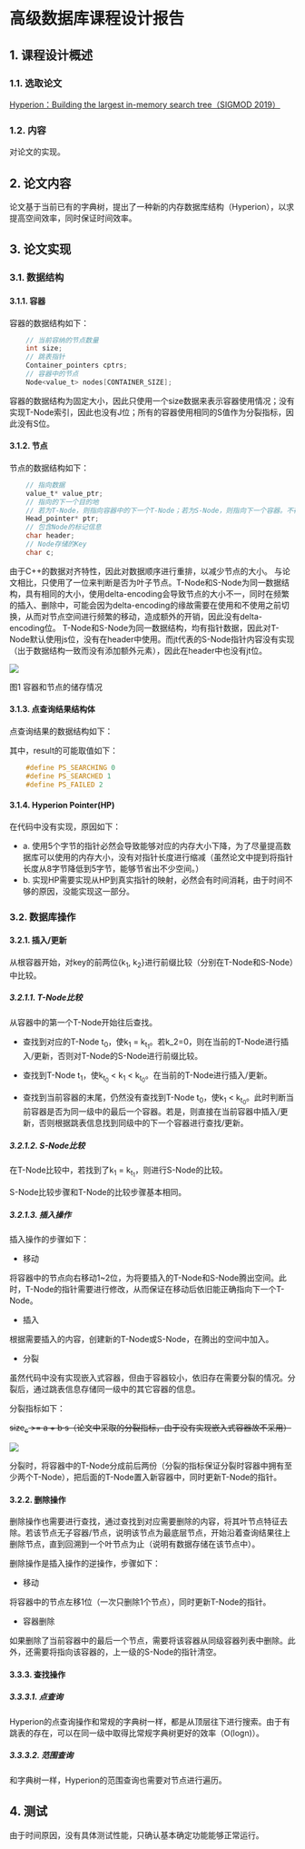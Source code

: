 # 高级数据库课程设计报告

## 1. 课程设计概述

### 1.1. 选取论文

[Hyperion：Building the largest in-memory search tree（SIGMOD 2019）](http://dx.doi.org/10.1145/3299869.3319870)

### 1.2. 内容

对论文的实现。

## 2. 论文内容

论文基于当前已有的字典树，提出了一种新的内存数据库结构（Hyperion），以求提高空间效率，同时保证时间效率。

## 3. 论文实现

### 3.1. 数据结构

#### 3.1.1. 容器

容器的数据结构如下：

```c
	// 当前容纳的节点数量
	int size;
	// 跳表指针
	Container_pointers cptrs;
	// 容器中的节点
	Node<value_t> nodes[CONTAINER_SIZE];
```

容器的数据结构为固定大小，因此只使用一个size数据来表示容器使用情况；没有实现T-Node索引，因此也没有J位；所有的容器使用相同的S值作为分裂指标，因此没有S位。

#### 3.1.2. 节点

节点的数据结构如下：

```c
	// 指向数据
	value_t* value_ptr;
	// 指向的下一个目的地
	// 若为T-Node，则指向容器中的下一个T-Node；若为S-Node，则指向下一个容器。不存在时为NULL。
	Head_pointer* ptr;
	// 包含Node的标记信息
	char header;
	// Node存储的Key
	char c;
```

由于C++的数据对齐特性，因此对数据顺序进行重排，以减少节点的大小。
与论文相比，只使用了一位来判断是否为叶子节点。T-Node和S-Node为同一数据结构，具有相同的大小，使用delta-encoding会导致节点的大小不一，同时在频繁的插入、删除中，可能会因为delta-encoding的缘故需要在使用和不使用之前切换，从而对节点空间进行频繁的移动，造成额外的开销，因此没有delta-encoding位。
T-Node和S-Node为同一数据结构，均有指针数据，因此对T-Node默认使用js位，没有在header中使用。而jt代表的S-Node指针内容没有实现（出于数据结构一致而没有添加额外元素），因此在header中也没有jt位。

![](https://github.com/wind2009-louse/DBProject/doc/1.png)

图1 容器和节点的储存情况

#### 3.1.3. 点查询结果结构体

点查询结果的数据结构如下：

其中，result的可能取值如下：

```c
	#define PS_SEARCHING 0
	#define PS_SEARCHED 1
	#define PS_FAILED 2
```

#### 3.1.4. Hyperion Pointer(HP)

在代码中没有实现，原因如下：

- a. 使用5个字节的指针必然会导致能够对应的内存大小下降，为了尽量提高数据库可以使用的内存大小，没有对指针长度进行缩减（虽然论文中提到将指针长度从8字节降低到5字节，能够节省出不少空间。）
- b. 实现HP需要实现从HP到真实指针的映射，必然会有时间消耗，由于时间不够的原因，没能实现这一部分。

### 3.2. 数据库操作

#### 3.2.1. 插入/更新

从根容器开始，对key的前两位{k<sub>1</sub>, k<sub>2</sub>}进行前缀比较（分别在T-Node和S-Node）中比较。

##### 3.2.1.1. T-Node比较

从容器中的第一个T-Node开始往后查找。

* 查找到对应的T-Node t<sub>0</sub>，使k<sub>1</sub> = k<sub>t<sub>1</sub></sub>。若k_2=0，则在当前的T-Node进行插入/更新，否则对T-Node的S-Node进行前缀比较。

+ 查找到T-Node t<sub>1</sub>，使k<sub>t<sub>0</sub></sub> < k<sub>1</sub> < k<sub>t<sub>0</sub></sub>。在当前的T-Node进行插入/更新。

+ 查找到当前容器的末尾，仍然没有查找到T-Node t<sub>0</sub>，使k<sub>1</sub> < k<sub>t<sub>0</sub></sub>。此时判断当前容器是否为同一级中的最后一个容器。若是，则直接在当前容器中插入/更新，否则根据跳表信息找到同级中的下一个容器进行查找/更新。

##### 3.2.1.2. S-Node比较

在T-Node比较中，若找到了k<sub>1</sub> = k<sub>t<sub>1</sub></sub>，则进行S-Node的比较。

S-Node比较步骤和T-Node的比较步骤基本相同。

##### 3.2.1.3. 插入操作

插入操作的步骤如下：

- 移动

将容器中的节点向右移动1~2位，为将要插入的T-Node和S-Node腾出空间。此时，T-Node的指针需要进行修改，从而保证在移动后依旧能正确指向下一个T-Node。

- 插入

根据需要插入的内容，创建新的T-Node或S-Node，在腾出的空间中加入。

- 分裂

虽然代码中没有实现嵌入式容器，但由于容器较小，依旧存在需要分裂的情况。分裂后，通过跳表信息存储同一级中的其它容器的信息。

分裂指标如下：

~~size<sub>c</sub> >= a + b·s（论文中采取的分裂指标，由于没有实现嵌入式容器故不采用）~~

![](http://latex.codecogs.com/gif.latex?free_c\<\\frac{size_c}{8})

分裂时，将容器中的T-Node分成前后两份（分裂的指标保证分裂时容器中拥有至少两个T-Node），把后面的T-Node置入新容器中，同时更新T-Node的指针。

#### 3.2.2. 删除操作

删除操作也需要进行查找，通过查找到对应需要删除的内容，将其叶节点特征去除。若该节点无子容器/节点，说明该节点为最底层节点，开始沿着查询结果往上删除节点，直到回溯到一个叶节点为止（说明有数据存储在该节点中）。

删除操作是插入操作的逆操作，步骤如下：

- 移动

将容器中的节点左移1位（一次只删除1个节点），同时更新T-Node的指针。

- 容器删除

如果删除了当前容器中的最后一个节点，需要将该容器从同级容器列表中删除。此外，还需要将指向该容器的，上一级的S-Node的指针清空。

#### 3.3.3. 查找操作

##### 3.3.3.1. 点查询

Hyperion的点查询操作和常规的字典树一样，都是从顶层往下进行搜索。由于有跳表的存在，可以在同一级中取得比常规字典树更好的效率（O(logn)）。

##### 3.3.3.2. 范围查询

和字典树一样，Hyperion的范围查询也需要对节点进行遍历。

## 4. 测试

由于时间原因，没有具体测试性能，只确认基本确定功能能够正常运行。